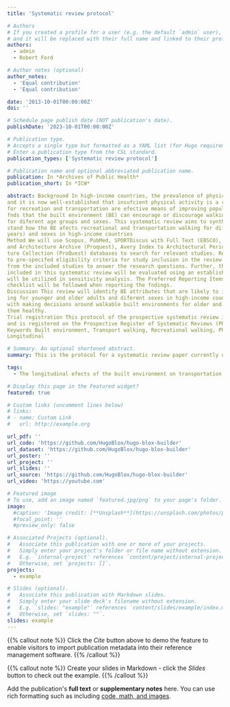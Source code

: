```yaml
---
title: 'Systematic review protocol'

# Authors
# If you created a profile for a user (e.g. the default `admin` user), write the username (folder name) here
# and it will be replaced with their full name and linked to their profile.
authors:
  - admin
  - Robert Ford

# Author notes (optional)
author_notes:
  - 'Equal contribution'
  - 'Equal contribution'

date: '2013-10-01T00:00:00Z'
doi: ''

# Schedule page publish date (NOT publication's date).
publishDate: '2023-10-01T00:00:00Z'

# Publication type.
# Accepts a single type but formatted as a YAML list (for Hugo requirements).
# Enter a publication type from the CSL standard.
publication_types: ['Systematic review protocol']

# Publication name and optional abbreviated publication name.
publication: In *Archives of Public Health*
publication_short: In *ICW*

abstract: Background In high-income countries, the prevalence of physical inactivity and non-communicable diseases is high
and it is now well-established that insufcient physical activity is a risk factor for non-communicable diseases. Walkin
for recreation and transportation are efective means of improving population levels of physical activity. Research 
fnds that the built environment (BE) can encourage or discourage walking behaviour, and this association varies 
for diferent age groups and sexes. This systematic review aims to synthesise longitudinal evidence to better under‑
stand how the BE afects recreational and transportation walking for diferent age groups (above 64 years and 18–64 
years) and sexes in high-income countries
Method We will use Scopus, PubMed, SPORTDiscus with Full Text (EBSCO), Business Source Complete (EBSCO), Art 
and Architecture Archive (Proquest), Avery Index to Architectural Periodicals (ProQuest), and Art, Design & Architec‑
ture Collection (ProQuest) databases to search for relevant studies. Reviewers will screen the search results according 
to pre-specifed eligibility criteria for study inclusion in the review. Required data for the synthesis will be extracted
from the included studies to answer the research questions. Further, the methodological quality of the studies 
included in this systematic review will be evaluated using an established instrument, and the resulting quality scores 
will be utilized in sensitivity analysis. The Preferred Reporting Items for Systematic Review and Meta-Analysis (PRISMA)
checklist will be followed when reporting the fndings.
Discussion This review will identify BE attributes that are likely to infuence transportation and recreational walk‑
ing for younger and older adults and diferent sexes in high-income countries. The fndings will help policymakers
with making decisions around walkable built environments for older and younger adults and diferent sexes to keep 
them healthy.
Trial registration This protocol of the prospective systematic review is developed following PRISMA-P guidelines
and is registered on the Prospective Register of Systematic Reviews (PROSPERO) (registration ID CRD42022351919).
Keywords Built environment, Transport walking, Recreational walking, Physical activity, High-income countries,
Longitudinal

# Summary. An optional shortened abstract.
summary: This is the protocol for a systematic review paper currently under review in a peer-reviewed journal.

tags:
  - The longitudinal efects of the built environment on transportation and recreational walking, and diferences by age and sex*:* systematic review protocol

# Display this page in the Featured widget?
featured: true

# Custom links (uncomment lines below)
# links:
# - name: Custom Link
#   url: http://example.org

url_pdf: ''
url_code: 'https://github.com/HugoBlox/hugo-blox-builder'
url_dataset: 'https://github.com/HugoBlox/hugo-blox-builder'
url_poster: ''
url_project: ''
url_slides: ''
url_source: 'https://github.com/HugoBlox/hugo-blox-builder'
url_video: 'https://youtube.com'

# Featured image
# To use, add an image named `featured.jpg/png` to your page's folder.
image:
  #caption: 'Image credit: [**Unsplash**](https://unsplash.com/photos/pLCdAaMFLTE)'
  #focal_point: ''
  #preview_only: false

# Associated Projects (optional).
#   Associate this publication with one or more of your projects.
#   Simply enter your project's folder or file name without extension.
#   E.g. `internal-project` references `content/project/internal-project/index.md`.
#   Otherwise, set `projects: []`.
projects:
  - example

# Slides (optional).
#   Associate this publication with Markdown slides.
#   Simply enter your slide deck's filename without extension.
#   E.g. `slides: "example"` references `content/slides/example/index.md`.
#   Otherwise, set `slides: ""`.
slides: example
---
```


{{% callout note %}}
Click the _Cite_ button above to demo the feature to enable visitors to import publication metadata into their reference management software.
{{% /callout %}}

{{% callout note %}}
Create your slides in Markdown - click the _Slides_ button to check out the example.
{{% /callout %}}

Add the publication's **full text** or **supplementary notes** here. You can use rich formatting such as including [code, math, and images](https://docs.hugoblox.com/content/writing-markdown-latex/).

